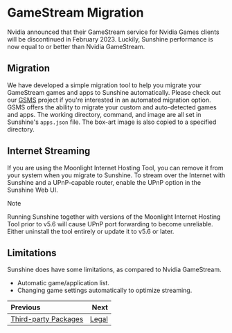 # GameStream Migration
Nvidia announced that their GameStream service for Nvidia Games clients will be discontinued in February 2023.
Luckily, Sunshine performance is now equal to or better than Nvidia GameStream.

## Migration
We have developed a simple migration tool to help you migrate your GameStream games and apps to Sunshine automatically.
Please check out our [GSMS](https://github.com/LizardByte/GSMS) project if you're interested in an automated
migration option. GSMS offers the ability to migrate your custom and auto-detected games and apps. The
working directory, command, and image are all set in Sunshine's `apps.json` file. The box-art image is also copied
to a specified directory.

## Internet Streaming
If you are using the Moonlight Internet Hosting Tool, you can remove it from your system when you migrate to Sunshine.
To stream over the Internet with Sunshine and a UPnP-capable router, enable the UPnP option in the Sunshine Web UI.

> [!NOTE]
> Running Sunshine together with versions of the Moonlight Internet Hosting Tool prior to v5.6 will cause UPnP
> port forwarding to become unreliable. Either uninstall the tool entirely or update it to v5.6 or later.

## Limitations
Sunshine does have some limitations, as compared to Nvidia GameStream.

* Automatic game/application list.
* Changing game settings automatically to optimize streaming.

<div class="section_buttons">

| Previous                                        |              Next |
|:------------------------------------------------|------------------:|
| [Third-party Packages](third_party_packages.md) | [Legal](legal.md) |

</div>

<details style="display: none;">
  <summary></summary>
  [TOC]
</details>

